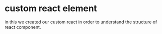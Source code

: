 # custom react element

in this we created our custom react in order to understand the structure of react component.
